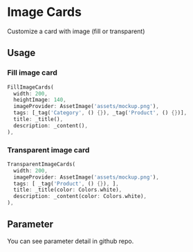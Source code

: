 # Image Cards

Customize a card with image (fill or transparent)


## Usage
### Fill image card


```dart
FillImageCards(
  width: 200,
  heightImage: 140,
  imageProvider: AssetImage('assets/mockup.png'),
  tags: [_tag('Category', () {}), _tag('Product', () {})],
  title: _title(),
  description: _content(),
),
```

### Transparent image card


```dart
TransparentImageCards(
  width: 200,
  imageProvider: AssetImage('assets/mockup.png'),
  tags: [ _tag('Product', () {}), ],
  title: _title(color: Colors.white),
  description: _content(color: Colors.white),
),
```

## Parameter

You can see parameter detail in github repo.
